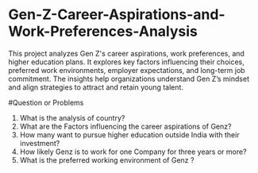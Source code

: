 # Gen-Z-Career-Aspirations-and-Work-Preferences-Analysis
This project analyzes Gen Z's career aspirations, work preferences, and higher education plans. It explores key factors influencing their choices, preferred work environments, employer expectations, and long-term job commitment. The insights help organizations understand Gen Z’s mindset and align strategies to attract and retain young talent.

#Question or Problems 
1) What is the analysis of country? 
2) What are the Factors influencing the career aspirations of Genz?
3) How many want to pursue higher education outside India with their investment?
4) How likely Genz is to work for one Company for three years or more?
5) What is the preferred working environment of Genz ?
